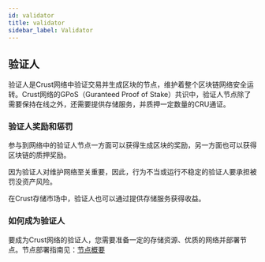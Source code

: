 ```yaml
---
id: validator
title: validator
sidebar_label: Validator
---
```


## 验证人

验证人是Crust网络中验证交易并生成区块的节点，维护着整个区块链网络安全运转。Crust网络的GPoS（Guranteed Proof of Stake）共识中，验证人节点除了需要保持在线之外，还需要提供存储服务，并质押一定数量的CRU通证。


### 验证人奖励和惩罚
参与到网络中的验证人节点一方面可以获得生成区块的奖励，另一方面也可以获得区块链的质押奖励。

因为验证人对维护网络至关重要，因此，行为不当或运行不稳定的验证人要承担被罚没资产风险。

在Crust存储市场中，验证人也可以通过提供存储服务获得收益。

### 如何成为验证人

要成为Crust网络的验证人，您需要准备一定的存储资源、优质的网络并部署节点。节点部署指南见：[节点概要](node-overview.md)
